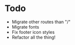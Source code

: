 # Todo

* Migrate other routes than "/"
* Migrate fonts
* Fix footer icon styles
* Refactor all the thing!